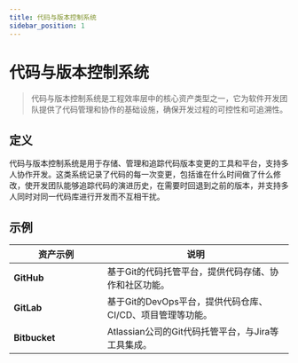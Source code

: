 ```yaml
---
title: 代码与版本控制系统
sidebar_position: 1
---
```



# 代码与版本控制系统

> 代码与版本控制系统是工程效率层中的核心资产类型之一，它为软件开发团队提供了代码管理和协作的基础设施，确保开发过程的可控性和可追溯性。

## <b>定义</b>

代码与版本控制系统是用于存储、管理和追踪代码版本变更的工具和平台，支持多人协作开发。这类系统记录了代码的每一次变更，包括谁在什么时间做了什么修改，使开发团队能够追踪代码的演进历史，在需要时回退到之前的版本，并支持多人同时对同一代码库进行开发而不互相干扰。

## <b>示例</b>

<table header_row="1">
<colgroup>
<col width="253"/>
<col width="606"/>
</colgroup>
<thead>
<tr><th><b>资产示例</b></th><th><b>说明</b></th></tr>
</thead>
<tbody>
<tr><td><b>GitHub</b></td><td>基于Git的代码托管平台，提供代码存储、协作和社区功能。</td></tr>
<tr><td><b>GitLab</b></td><td>基于Git的DevOps平台，提供代码仓库、CI/CD、项目管理等功能。</td></tr>
<tr><td><b>Bitbucket</b></td><td>Atlassian公司的Git代码托管平台，与Jira等工具集成。</td></tr>
</tbody>
</table>

